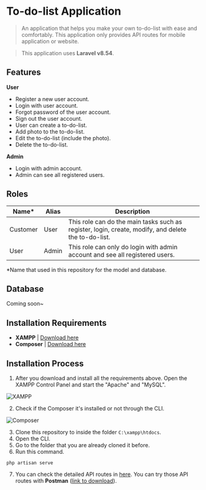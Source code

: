 # To-do-list Application
> An application that helps you make your own to-do-list with ease and comfortably. This application only provides API routes for mobile application or website.

> This application uses **Laravel v8.54**.

## Features
**User**
* Register a new user account.
* Login with user account.
* Forgot password of the user account.
* Sign out the user account.
* User can create a to-do-list.
* Add photo to the to-do-list.
* Edit the to-do-list (include the photo).
* Delete the to-do-list.

**Admin**
* Login with admin account.
* Admin can see all registered users.

## Roles
| Name*         | Alias         | Description   |
| ------------- | ------------- | ------------- |
| Customer      | User          | This role can do the main tasks such as register, login, create, modify, and delete the to-do-list. |
| User          | Admin         | This role can only do login with admin account and see all registered users. |

*Name that used in this repository for the model and database.

## Database
Coming soon~

## Installation Requirements
* **XAMPP** | [Download here](https://www.apachefriends.org/download.html)
* **Composer** | [Download here](https://getcomposer.org/download/)

## Installation Process
1. After you download and install all the requirements above. Open the XAMPP Control Panel and start the "Apache" and "MySQL".

![XAMPP](https://i.ibb.co/gvCYjcd/xampp.png)

2. Check if the Composer it's installed or not through the CLI.

![Composer](https://i.ibb.co/8g2BfKH/composer.png)

3. Clone this repository to inside the folder `C:\xampp\htdocs`.
4. Open the CLI.
5. Go to the folder that you are already cloned it before.
6. Run this command.
```
php artisan serve
```
7. You can check the detailed API routes in [here](https://github.com/glints-international-internship-2021/todo-list-apps/wiki). You can try those API routes with **Postman** ([link to download](https://www.postman.com/downloads/)).